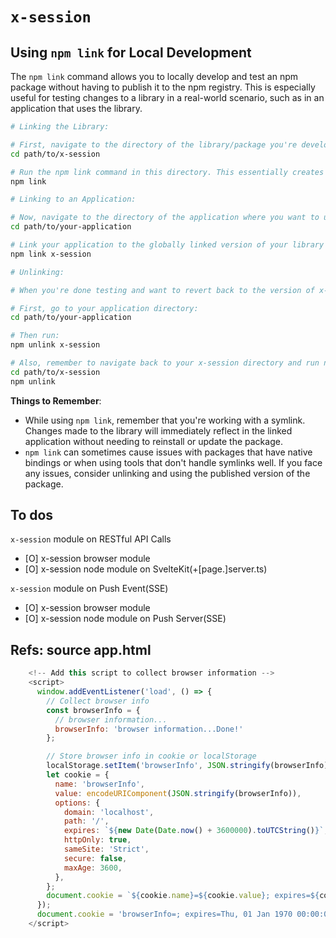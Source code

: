 # `x-session`

## Using `npm link` for Local Development

The `npm link` command allows you to locally develop and test an npm package without having to publish it to the npm registry. This is especially useful for testing changes to a library in a real-world scenario, such as in an application that uses the library.

```bash
# Linking the Library:

# First, navigate to the directory of the library/package you're developing.
cd path/to/x-session

# Run the npm link command in this directory. This essentially creates a global symlink to this package.
npm link

# Linking to an Application:

# Now, navigate to the directory of the application where you want to use the linked version of your library.
cd path/to/your-application

# Link your application to the globally linked version of your library with the following command:
npm link x-session

# Unlinking:

# When you're done testing and want to revert back to the version of x-session in the npm registry (or simply remove the symlinked version), you can "unlink".

# First, go to your application directory:
cd path/to/your-application

# Then run:
npm unlink x-session

# Also, remember to navigate back to your x-session directory and run npm unlink there as well to remove the global symlink.
cd path/to/x-session
npm unlink
```

**Things to Remember**:

- While using `npm link`, remember that you're working with a symlink. Changes made to the library will immediately reflect in the linked application without needing to reinstall or update the package.
- `npm link` can sometimes cause issues with packages that have native bindings or when using tools that don't handle symlinks well. If you face any issues, consider unlinking and using the published version of the package.

## To dos

`x-session` module on RESTful API Calls

- [O] x-session browser module
- [O] x-session node module on SvelteKit(+[page.]server.ts)

`x-session` module on Push Event(SSE)

- [O] x-session browser module
- [O] x-session node module on Push Server(SSE)

## Refs: source app.html

```js
    <!-- Add this script to collect browser information -->
    <script>
      window.addEventListener('load', () => {
        // Collect browser info
        const browserInfo = {
          // browser information...
          browserInfo: 'browser information...Done!'
        };

        // Store browser info in cookie or localStorage
        localStorage.setItem('browserInfo', JSON.stringify(browserInfo));
        let cookie = {
          name: 'browserInfo',
          value: encodeURIComponent(JSON.stringify(browserInfo)),
          options: {
            domain: 'localhost',
            path: '/',
            expires: `${new Date(Date.now() + 3600000).toUTCString()}`,
            httpOnly: true,
            sameSite: 'Strict',
            secure: false,
            maxAge: 3600,
          },
        };
        document.cookie = `${cookie.name}=${cookie.value}; expires=${cookie.options.expires}; path=${cookie.options.path}; domain=${cookie.options.domain}; secure=${cookie.options.secure}; samesite=${cookie.options.sameSite}; max-age=${cookie.options.maxAge}; httponly=${cookie.options.httpOnly};`;
      });
      document.cookie = 'browserInfo=; expires=Thu, 01 Jan 1970 00:00:00 UTC; path=/; domain=localhost; secure; samesite=Strict; max-age=0; httponly;';
    </script>
```
